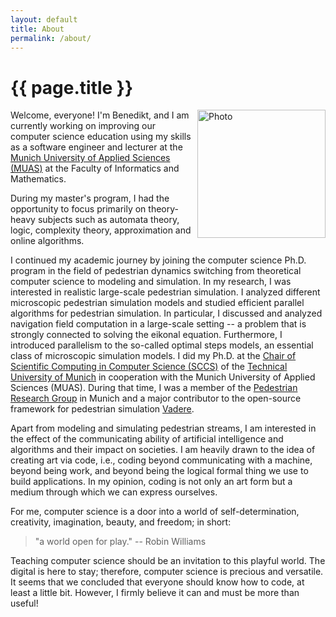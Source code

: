 ```yaml
---
layout: default
title: About
permalink: /about/
---
```

# {{ page.title }}

<div><img style="float: right;height:205px;" src="{% link /assets/images/BZoennchen.JPG %}" alt="Photo"></div>

Welcome, everyone! I'm Benedikt, and I am currently working on improving our computer science education using my skills as a software engineer and lecturer at the [Munich University of Applied Sciences (MUAS)](https://www.cs.hm.edu/en/home/index.en.html) at the Faculty of Informatics and Mathematics.

During my master's program, I had the opportunity to focus primarily on theory-heavy subjects such as automata theory, logic, complexity theory, approximation and online algorithms.

I continued my academic journey by joining the computer science Ph.D. program in the field of pedestrian dynamics switching from theoretical computer science to modeling and simulation.
In my research, I was interested in realistic large-scale pedestrian simulation. 
I analyzed different microscopic pedestrian simulation models and studied efficient parallel algorithms for pedestrian simulation.
In particular, I discussed and analyzed navigation field computation in a large-scale setting -- a problem that is strongly connected to solving the eikonal equation.
Furthermore, I introduced parallelism to the so-called optimal steps models, an essential class of microscopic simulation models.
I did my Ph.D. at the [Chair of Scientific Computing in Computer Science (SCCS)](https://www.in.tum.de/i05/startseite/) of the [Technical University of Munich](https://www.in.tum.de/en/cover-page/) in cooperation with the Munich University of Applied Sciences (MUAS).
During that time, I was a member of the [Pedestrian Research Group](https://www.cs.hm.edu/forschungprojekte/pedestrian_dynamics/index.de.html) in Munich and a major contributor to the open-source framework for pedestrian simulation [Vadere](http:/www.vadere.org).

Apart from modeling and simulating pedestrian streams, I am interested in the effect of the communicating ability of artificial intelligence and algorithms and their impact on societies.
I am heavily drawn to the idea of creating art via code, i.e., coding beyond communicating with a machine, beyond being work, and beyond being the logical formal thing we use to build applications.
In my opinion, coding is not only an art form but a medium through which we can express ourselves.

For me, computer science is a door into a world of self-determination, creativity, imagination, beauty, and freedom; in short: 

>"a world open for play."  -- Robin Williams

Teaching computer science should be an invitation to this playful world.
The digital is here to stay; therefore, computer science is precious and versatile.
It seems that we concluded that everyone should know how to code, at least a little bit.
However, I firmly believe it can and must be more than useful!